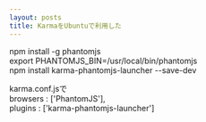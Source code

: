 ```yaml
---
layout: posts
title: KarmaをUbuntuで利用した 
---
```

npm install -g phantomjs              
export PHANTOMJS_BIN=/usr/local/bin/phantomjs   
npm install karma-phantomjs-launcher --save-dev
  
karma.conf.jsで  
browsers : ['PhantomJS'],   
plugins : ['karma-phantomjs-launcher']  

